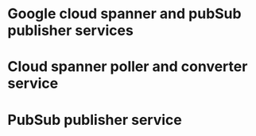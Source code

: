 # Google cloud spanner and pubSub publisher services

# Cloud spanner poller and converter service

# PubSub publisher service